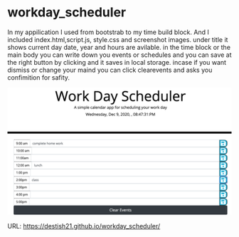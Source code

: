# workday_scheduler
In my appilication I used from bootstrab to my time build block. And I included index.html,script.js, style.css and screenshot images.
under title it shows current day date, year and hours are avilable.
in the time block or the main body you can write down you events or schedules and you can save at the right button by clicking and it saves in local storage.
incase if you want dismiss or change your maind you can click clearevents and asks you confimition for safity.

![workdaay-scheduler](ScreenShot05.png)

URL:  https://destish21.github.io/workday_scheduler/
